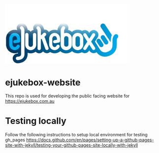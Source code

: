 <img src="blobs/E-Jukebox%20Digital%20Media(cropped).png" width="400"/>

# ejukebox-website

This repo is used for developing the public facing website for https://ejukebox.com.au


# Testing locally

Follow the following instructions to setup local environment for testing gh_pages https://docs.github.com/en/pages/setting-up-a-github-pages-site-with-jekyll/testing-your-github-pages-site-locally-with-jekyll

